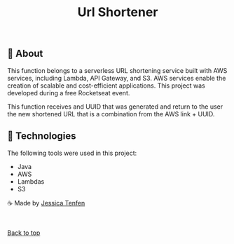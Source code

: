 </div>

<h1 align="center">Url Shortener</h1>

<br>

## :page_with_curl: About

This function belongs to a serverless URL shortening service built with AWS services, including Lambda, API Gateway, and S3. AWS services enable the creation of scalable and cost-efficient applications. 
This project was developed during a free Rocketseat event.

This function receives and UUID that was generated and return to the user the new shortened URL that is a combination from the AWS link + UUID. 

## :large_blue_diamond: Technologies

The following tools were used in this project:

- Java
- AWS
- Lambdas
- S3

:coffee: Made by <a href="https://www.linkedin.com/in/jessica-tenfen/" target="_blank">Jessica Tenfen</a>

&#xa0;

<a href="#top">Back to top</a>
